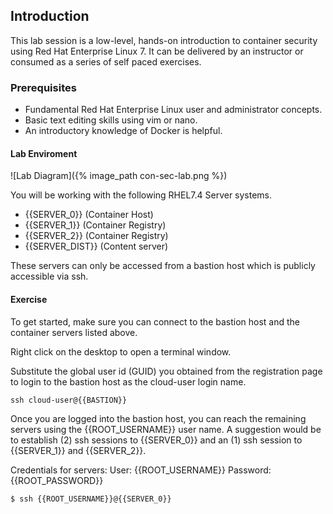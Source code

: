 ## Introduction

This lab session is a low-level, hands-on introduction to container security using Red Hat Enterprise Linux 7. It can be delivered by an instructor or consumed as a series of self paced exercises.

### Prerequisites

* Fundamental Red Hat Enterprise Linux user and administrator concepts. 
* Basic text editing skills using vim or nano.
* An introductory knowledge of Docker is helpful.

#### Lab Enviroment

![Lab Diagram]({% image_path con-sec-lab.png %})

You will be working with the following RHEL7.4 Server systems. 

* {{SERVER_0}} (Container Host)
* {{SERVER_1}}  (Container Registry)
* {{SERVER_2}} (Container Registry)
* {{SERVER_DIST}} (Content server)

These servers can only be accessed from a bastion host which is publicly accessible via ssh.

#### Exercise

To get started, make sure you can connect to the bastion host and
the container servers listed above.

Right click on the desktop to open a terminal window.

Substitute the global user id (GUID) you obtained from the registration page to login to the bastion host as the cloud-user login name.

~~~shell
ssh cloud-user@{{BASTION}}
~~~

Once you are logged into the bastion host, you can reach the remaining servers using the {{ROOT_USERNAME}} user name. A suggestion would be to establish (2) ssh sessions to {{SERVER_0}} and an (1) ssh session to {{SERVER_1}} and {{SERVER_2}}.

Credentials for servers: User: {{ROOT_USERNAME}} Password: {{ROOT_PASSWORD}}

~~~shell
$ ssh {{ROOT_USERNAME}}@{{SERVER_0}}
~~~

